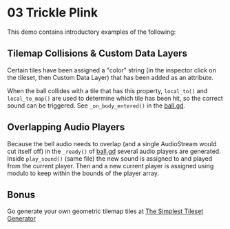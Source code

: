 # 03 Trickle Plink

This demo contains introductory examples of the following: 

## Tilemap Collisions & Custom Data Layers

Certain tiles have been assigned a "color" string (in the inspector click on the tileset, then Custom Data Layer) that has been added as an attribute. 

When the ball collides with a tile that has this property, `local_to()` and `local_to_map()` are used to determine which tile has been hit, so the correct sound can be triggered.  See `_on_body_entered()` in the [ball.gd](scripts/ball.gd).


## Overlapping Audio Players

Because the bell audio needs to overlap (and a single AudioStream would cut itself off) in the `_ready()` of [ball.gd](scripts/ball.gd) several audio players are generated. Inside `play_sound()` (same file) the new sound is assigned to and played from the current player. Then and a new current player is assigned using modulo to keep within the bounds of the player array.

## Bonus

Go generate your own geometric tilemap tiles at [The Simplest Tileset Generator](https://laffan.github.io/simple-tileset-generator/)